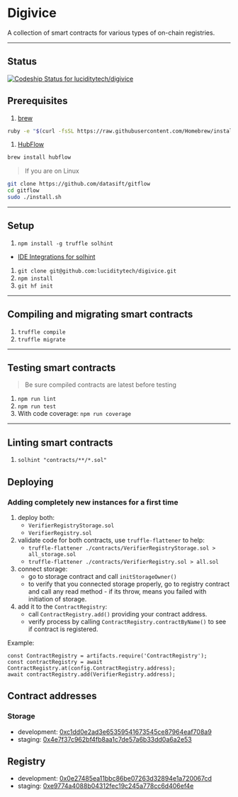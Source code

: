 # Digivice
A collection of smart contracts for various types of on-chain registries.

---
## Status

[ ![Codeship Status for luciditytech/digivice](https://app.codeship.com/projects/bb3ae590-a8f5-0136-761d-2e2cf4f8517e/status?branch=master)](https://app.codeship.com/projects/308664)

## Prerequisites

1. [brew](http://brew.sh)

  ```sh
  ruby -e "$(curl -fsSL https://raw.githubusercontent.com/Homebrew/install/master/install)"
  ```

1. [HubFlow](http://datasift.github.io/gitflow/)

  ```sh
  brew install hubflow
  ```

> If you are on Linux

  ```sh
  git clone https://github.com/datasift/gitflow
  cd gitflow
  sudo ./install.sh
  ```

---

## Setup

1. `npm install -g truffle solhint`
  * [IDE Integrations for solhint](https://github.com/protofire/solhint#ide-integrations)
1. `git clone git@github.com:luciditytech/digivice.git`
1. `npm install`
1. `git hf init`

---

## Compiling and migrating smart contracts

1. `truffle compile`
1. `truffle migrate`

---

## Testing smart contracts

> Be sure compiled contracts are latest before testing
1. `npm run lint`
1. `npm run test`
1. With code coverage: `npm run coverage`

---

## Linting smart contracts
1. `solhint "contracts/**/*.sol"`

## Deploying

### Adding completely new instances for a first time

1. deploy both:
   - `VerifierRegistryStorage.sol`
   - `VerifierRegistry.sol`
1. validate code for both contracts, use `truffle-flattener` to help:
   - `truffle-flattener ./contracts/VerifierRegistryStorage.sol > all_storage.sol`
   - `truffle-flattener ./contracts/VerifierRegistry.sol > all.sol`
1. connect storage: 
   - go to storage contract and call `initStorageOwner()`
   - to verify that you connected storage properly, go to registry contract 
     and call any read method - if its throw, means you failed with initiation of storage.
1. add it to the `ContractRegistry`: 
   - call `ContractRegistry.add()` providing your contract address.
   - verify process by calling `ContractRegistry.contractByName()` 
     to see if contract is registered. 
     
Example:

```
const ContractRegistry = artifacts.require('ContractRegistry');
const contractRegistry = await ContractRegistry.at(config.ContractRegistry.address);
await contractRegistry.add(VerifierRegistry.address);
```

## Contract addresses

### Storage

* development: [0xc1dd0e2ad3e65359541673545ce87964eaf708a9](https://ropsten.etherscan.io/address/0xc1dd0e2ad3e65359541673545ce87964eaf708a9#code)
* staging: [0x4e7f37c962bf4fb8aa1c7de57a6b33dd0a6a2e53](https://ropsten.etherscan.io/address/0x4e7f37c962bf4fb8aa1c7de57a6b33dd0a6a2e53#code)

## Registry

* development: [0x0e27485ea11bbc86be07263d32894e1a720067cd](https://ropsten.etherscan.io/address/0x0e27485ea11bbc86be07263d32894e1a720067cd#code)
* staging: [0xe9774a4088b04312fec19c245a778cc6d406ef4e](https://ropsten.etherscan.io/address/0xe9774a4088b04312fec19c245a778cc6d406ef4e#code)
